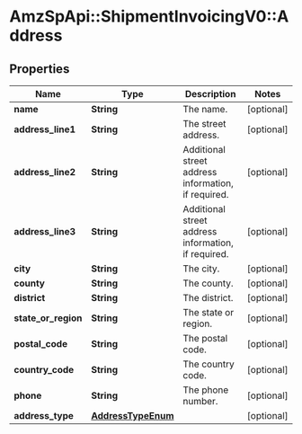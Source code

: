 # AmzSpApi::ShipmentInvoicingV0::Address

## Properties
Name | Type | Description | Notes
------------ | ------------- | ------------- | -------------
**name** | **String** | The name. | [optional] 
**address_line1** | **String** | The street address. | [optional] 
**address_line2** | **String** | Additional street address information, if required. | [optional] 
**address_line3** | **String** | Additional street address information, if required. | [optional] 
**city** | **String** | The city. | [optional] 
**county** | **String** | The county. | [optional] 
**district** | **String** | The district. | [optional] 
**state_or_region** | **String** | The state or region. | [optional] 
**postal_code** | **String** | The postal code. | [optional] 
**country_code** | **String** | The country code. | [optional] 
**phone** | **String** | The phone number. | [optional] 
**address_type** | [**AddressTypeEnum**](AddressTypeEnum.md) |  | [optional] 

